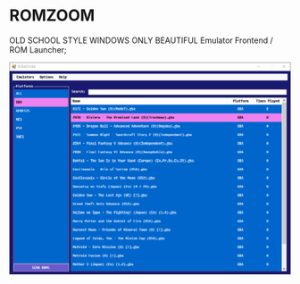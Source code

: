 # ROMZOOM
OLD SCHOOL STYLE WINDOWS ONLY BEAUTIFUL Emulator Frontend / ROM Launcher;

![Current Screenshot](https://github.com/rafaelvasco/ROMZOOM/blob/main/rom_zoom_screenshot.png "Current Version Screenshot")
